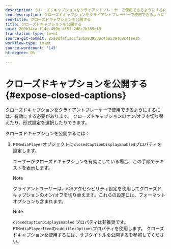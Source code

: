 ```yaml
---
description: クローズドキャプションをクライアントプレーヤーで使用できるようにするには、有効にする必要があります。 クローズドキャプションのオン/オフを切り替えたり、形式設定を選択したりできます。
seo-description: クローズドキャプションをクライアントプレーヤーで使用できるようにするには、有効にする必要があります。 クローズドキャプションのオン/オフを切り替えたり、形式設定を選択したりできます。
seo-title: クローズドキャプションを公開する
title: クローズドキャプションを公開する
uuid: 209b34ca-f14e-499e-af5f-2d8c7b359ef8
translation-type: tm+mt
source-git-commit: 25a0dfef12ecf10ba939500c4ba539468c41ee1b
workflow-type: tm+mt
source-wordcount: '143'
ht-degree: 0%

---
```



# クローズドキャプションを公開する{#expose-closed-captions}

クローズドキャプションをクライアントプレーヤーで使用できるようにするには、有効にする必要があります。 クローズドキャプションのオン/オフを切り替えたり、形式設定を選択したりできます。

クローズドキャプションを公開するには：

1. `PTMediaPlayer`オブジェクトに`closedCaptionDisplayEnabled`プロパティを設定します。

   ユーザーがクローズドキャプションを有効にしている場合、この手順でテキストを表示します。

   >[!NOTE]
   >
   >クライアントユーザーは、iOSアクセシビリティ設定を使用してクローズドキャプションのオン/オフを切り替えます。これらの設定には、フォーマットオプションも含まれます。

   >[!NOTE]
   >
   >`closedCaptionDisplayEnabled` プロパティは非推奨です。`PTMediaPlayerItem`の`subtitlesOptions`プロパティを使用します。 クローズドキャプションを使用するには、[サブタイトル](../../tvsdk-1.4-for-ios/c-psdk-ios-1.4-closed-captioning-and-subtitles-ios/t-psdk-ios-1.4-subtitles-exposing-ios.md)を公開するを参照してください。